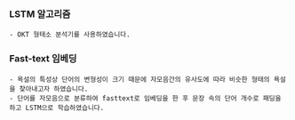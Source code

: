 ### LSTM 알고리즘 
```
- OKT 형태소 분석기를 사용하였습니다.
```

### Fast-text 임베딩
```
- 욕설의 특성상 단어의 변형성이 크기 때문에 자모음간의 유사도에 따라 비슷한 형태의 욕설을 찾아내고자 하였습니다.
- 단어를 자모음으로 분류하여 fasttext로 임베딩을 한 후 문장 속의 단어 개수로 패딩을 하고 LSTM으로 학습하였습니다. 
```